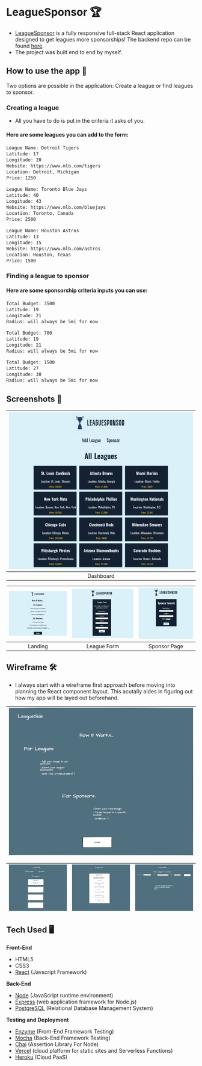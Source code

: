 # LeagueSponsor 🏆

-  [LeagueSponsor](https://leaguesponsor.oliviadavis593.vercel.app/) is a fully responsive full-stack React application designed to get leagues more sponsorships! The backend repo can be found [here](https://github.com/oliviadavis593/LeagueSponser-API).
- The project was built end to end by myself.

## How to use the app 📓
Two options are possible in the application: Create a league or find leagues to sponsor. 

### Creating a league 
- All you have to do is put in the criteria it asks of you. 

#### Here are some leagues you can add to the form:
```
League Name: Detroit Tigers 
Latitude: 17
Longitude: 20
Website: https://www.mlb.com/tigers
Location: Detroit, Michigan
Price: 1250
```
```
League Name: Toronto Blue Jays
Latitude: 40
Longitude: 43
Website: https://www.mlb.com/bluejays
Location: Toronto, Canada
Price: 2500
```
```
League Name: Houston Astros 
Latitude: 13
Longitude: 15
Website: https://www.mlb.com/astros
Location: Houston, Texas
Price: 1500
```

### Finding a league to sponsor 

#### Here are some sponsorship criteria inputs you can use: 
```
Total Budget: 3500
Latitude: 19
Longitude: 21
Radius: will always be 5mi for now
```
```
Total Budget: 700
Latitude: 19
Longitude: 21
Radius: will always be 5mi for now
```
```
Total Budget: 1500
Latitude: 27
Longitude: 30
Radius: will always be 5mi for now
```

## Screenshots 📸
| ![](src/imgs/ls-dashboard.png) |
|:---:|
|Dashboard|

| ![](src/imgs/ls-landing.png) | ![](src/imgs/ls-leagueform.png) | ![](src/imgs/ls-sponsor.png)
|:---:|:---:|:---:|
|Landing|League Form|Sponsor Page|

## Wireframe 🛠
- I always start with a wireframe first approach before moving into planning the React component layout. This acutally aides in figuring out how my app will be layed out beforehand.

| ![](src/imgs/leaguelanding.png) |
|:---:|

| ![](src/imgs/leaguedashboard.png) | ![](src/imgs/leagueform.png) | ![](src/imgs/sponsorpage.png)
|:---:|:---:|:---:|

## Tech Used 🖥
**Front-End**
- HTML5
- CSS3 
- [React](https://reactjs.org/) (Javscript Framework)

**Back-End**
- [Node](https://nodejs.org/en/) (JavaScript runtime environment)
- [Express](https://expressjs.com/) (web application framework for Node.js)
- [PostgreSQL](https://www.postgresql.org/) (Relational Database Management System)

**Testing and Deployment**
- [Enzyme](https://github.com/enzymejs/enzyme) (Front-End Framework Testing)
- [Mocha](https://mochajs.org/) (Back-End Framework Testing)
- [Chai](https://www.chaijs.com/) (Assertion Library For Node)
- [Vercel](https://vercel.com/) (cloud platform for static sites and Serverless Functions)
- [Heroku](https://www.heroku.com/platform) (Cloud PaaS)
